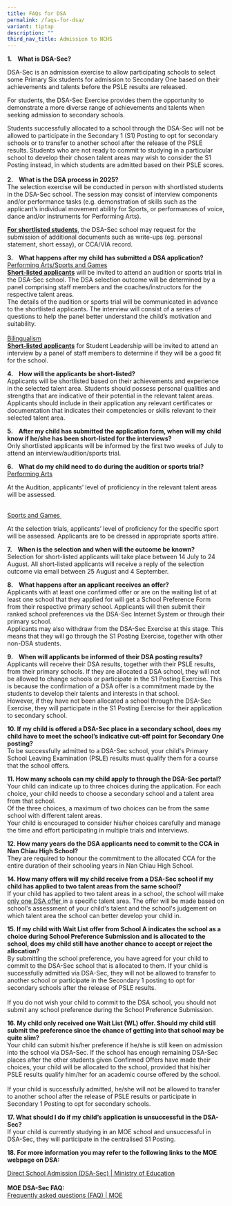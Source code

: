 ```yaml
---
title: FAQs for DSA
permalink: /faqs-for-dsa/
variant: tiptap
description: ""
third_nav_title: Admission to NCHS
---
```

<p><strong>1.&nbsp;&nbsp;&nbsp; What is DSA-Sec?</strong>
</p>
<p>DSA-Sec is an admission exercise to allow participating schools to select
some Primary Six students for admission to Secondary One based on their
achievements and talents before the PSLE results are released.
<br>
</p>
<p>For students, the DSA-Sec Exercise provides them the opportunity to demonstrate
a more diverse range of achievements and talents when seeking admission
to secondary schools.
<br>
</p>
<p>Students successfully allocated to a school through the DSA-Sec will not
be allowed to participate in the Secondary 1 (S1) Posting to opt for secondary
schools or to transfer to another school after the release of the PSLE
results. Students who are not ready to commit to studying in a particular
school to develop their chosen talent areas may wish to consider the S1
Posting instead, in which students are admitted based on their PSLE scores.
<br>
<br><strong>2.&nbsp;&nbsp;&nbsp; What is the DSA process in 2025?</strong>
<br>The selection exercise will be conducted in person with shortlisted students
in the DSA-Sec school. The session may consist of interview components
and/or performance tasks (e.g. demonstration of skills such as the applicant’s
individual movement ability for Sports, or performances of voice, dance
and/or instruments for Performing Arts).</p>
<p><strong><u>For shortlisted students</u></strong>, the DSA-Sec school may
request for the submission of additional documents such as write-ups (eg.
personal statement, short essay), or CCA/VIA record.</p>
<p></p>
<p><strong>3.&nbsp;&nbsp;&nbsp; What happens after my child has submitted a DSA application?</strong>
<br><u>Performing Arts/Sports and Games</u>
<br><strong><u>Short-listed applicants</u></strong>&nbsp;will be invited to
attend an audition or sports trial in the DSA-Sec school. The DSA selection
outcome will be determined by a panel comprising staff members and the
coaches/instructors for the respective talent areas.
<br>The details of the audition or sports trial will be communicated in advance
to the shortlisted applicants. The interview will consist of a series of
questions to help the panel better understand the child’s motivation and
suitability.
<br>
<br><u>Bilingualism</u>
<br><strong><u>Short-listed applicants</u></strong>&nbsp;for Student Leadership
will be invited to attend an interview by a panel of staff members to determine
if they will be a good fit for the school.</p>
<p><strong>4.&nbsp;&nbsp;&nbsp; How will the applicants be short-listed?</strong>
<br>Applicants will be shortlisted based on their achievements and experience
in the selected talent area. Students should possess personal qualities
and strengths that are indicative of their potential in the relevant talent
areas. Applicants should include in their application any relevant certificates
or documentation that indicates their competencies or skills relevant to
their selected talent area.</p>
<p><strong>5.&nbsp;&nbsp;&nbsp; After my child has submitted the application form, when will my child know if he/she has been short-listed for the interviews?</strong>
<br>Only shortlisted applicants will be informed by the first two weeks of
July to attend an interview/audition/sports trial.</p>
<p><strong>6.&nbsp;&nbsp;&nbsp; What do my child need to do during the audition or sports trial?</strong>
<br><u>Performing Arts</u>
</p>
<p>At the Audition, applicants’ level of proficiency in the relevant talent
areas will be assessed.</p>
<p>
<br><u>Sports and Games&nbsp;</u>
</p>
<p>At the selection trials, applicants’ level of proficiency for the specific
sport will be assessed. Applicants are to be dressed in appropriate sports
attire.</p>
<p><strong>7.&nbsp;&nbsp;&nbsp; When is the selection and when will the outcome be known?</strong>
<br>Selection for short-listed applicants will take place between 14 July
to 24 August. All short-listed applicants will receive a reply of the selection
outcome via email between 25 August and 4 September.</p>
<p></p>
<p><strong>8.&nbsp;&nbsp;&nbsp; What happens after an applicant receives an offer?</strong>
<br>Applicants with at least one confirmed offer or are on the waiting list
of at least one school that they applied for will get a School Preference
Form from their respective primary school. Applicants will then submit
their ranked school preferences via the DSA-Sec Internet System or through
their primary school.
<br>Applicants may also withdraw from the DSA-Sec Exercise at this stage.
This means that they will go through the S1 Posting Exercise, together
with other non-DSA students.</p>
<p><strong>9.&nbsp;&nbsp;&nbsp; When will applicants be informed of their DSA posting results?</strong>
<br>Applicants will receive their DSA results, together with their PSLE results,
from their primary schools. If they are allocated a DSA school, they will
not be allowed to change schools or participate in the S1 Posting Exercise.
This is because the confirmation of a DSA offer is a commitment made by
the students to develop their talents and interests in that school.
<br>However, if they have not been allocated a school through the DSA-Sec
Exercise, they will participate in the S1 Posting Exercise for their application
to secondary school.</p>
<p><strong>10. If my child is offered a DSA-Sec place in a secondary school, does my child have to meet the school’s indicative cut-off point for Secondary One posting?</strong>
<br>To be successfully admitted to a DSA-Sec school, your child's Primary
School Leaving Examination (PSLE) results must qualify them for a course
that the school offers.</p>
<p></p>
<p><strong>11. How many schools can my child apply to through the DSA-Sec portal?</strong>
<br>Your child can indicate up to three choices during the application. For
each choice, your child needs to choose a secondary school and a talent
area from that school.
<br>Of the three choices, a maximum of two choices can be from the same school
with different talent areas.
<br>Your child is encouraged to consider his/her choices carefully and manage
the time and effort participating in multiple trials and interviews.</p>
<p><strong>12. How many years do the DSA applicants need to commit to the CCA in Nan Chiau High School?</strong>
<br>They are required to honour the commitment to the allocated CCA for the
entire duration of their schooling years in Nan Chiau High School.</p>
<p><strong>14. How many offers will my child receive from a DSA-Sec school if my child has applied to two talent areas from the same school?</strong>
<br>If your child has applied to two talent areas in a school, the school
will make <u>only one DSA offer </u>in a specific talent area. The offer
will be made based on school's assessment of your child's talent and the
school's judgement on which talent area the school can better develop your
child in.</p>
<p><strong>15. If my child with Wait List offer from School A indicates the school as a choice during School Preference Submission and is allocated to the school, does my child still have another chance to accept or reject the allocation?</strong>
<br>By submitting the school preference, you have agreed for your child to
commit to the DSA-Sec school that is allocated to them. If your child is
successfully admitted via DSA-Sec, they will not be allowed to transfer
to another school or participate in the Secondary 1 posting to opt for
secondary schools after the release of PSLE results.
<br>
<br>If you do not wish your child to commit to the DSA school, you should
not submit any school preference during the School Preference Submission.</p>
<p><strong>16. My child only received one Wait List (WL) offer. Should my child still submit the preference since the chance of getting into that school may be quite slim?</strong>
<br>Your child can submit his/her preference if he/she is still keen on admission
into the school via DSA-Sec. If the school has enough remaining DSA-Sec
places after the other students given Confirmed Offers have made their
choices, your child will be allocated to the school, provided that his/her
PSLE results qualify him/her for an academic course offered by the school.
<br>
<br>If your child is successfully admitted, he/she will not be allowed to
transfer to another school after the release of PSLE results or participate
in Secondary 1 Posting to opt for secondary schools.</p>
<p><strong>17. What should I do if my child’s application is unsuccessful in the DSA-Sec?</strong>
<br>If your child is currently studying in an MOE school and unsuccessful
in DSA-Sec, they will participate in the centralised S1 Posting.</p>
<p><strong>18. For more information you may refer to the following links to the MOE webpage on DSA:</strong>
</p>
<p><a href="https://www.moe.gov.sg/secondary/dsa" rel="noopener noreferrer nofollow" target="_blank"><u>Direct School Admission (DSA-Sec) | Ministry of Education</u></a>
<br>
<br><strong>MOE DSA-Sec FAQ:</strong>
<br><a href="https://www.moe.gov.sg/faq?categoryid=A7E58A2D93C34D10B448DB6B1AC244D4" rel="noopener noreferrer nofollow" target="_blank"><u>Frequently asked questions (FAQ) | MOE</u></a>
</p>